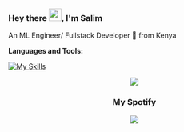 ### Hey there <img src="https://media.giphy.com/media/hvRJCLFzcasrR4ia7z/giphy.gif" width="25px">, I'm Salim

An ML Engineer/ Fullstack Developer 🚀 from Kenya

**Languages and Tools:**


[![My Skills](https://skillicons.dev/icons?i=aws,azure,docker,terraform,jenkins,kubernetes,mysql,react,nextjs,django,ruby,postgres,tailwind,javascript&perline=7)](https://skillicons.dev)

<div align=center >
<img src="https://readme-typing-svg.herokuapp.com?font=Pacifico&size=25&color=FFFFFF&center=true&lines=Hey+👋%2C+I'm+Salim+Mwatsefu.;DevOps+Engineer+/+Full+Stack+Dev;."
/>
  
### My Spotify
<p>
  <a href="https://spotify-github-profile.kittinanx.com/api/view?uid=tkodyqapd40c3d0tfoadra67i&redirect=true">
    <img src="https://spotify-github-profile.kittinanx.com/api/view?uid=tkodyqapd40c3d0tfoadra67i&cover_image=true&theme=novatorem&bar_color=53b14f&bar_color_cover=false"/>
  </a>
  </p>
  </div>
